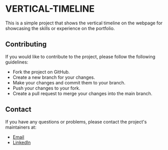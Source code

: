 # VERTICAL-TIMELINE

This is a simple project that shows the vertical timeline on the webpage for showcasing the skills or experience on the portfolio. 

## Contributing

If you would like to contribute to the project, please follow the following guidelines:

* Fork the project on GitHub.
* Create a new branch for your changes.
* Make your changes and commit them to your branch.
* Push your changes to your fork.
* Create a pull request to merge your changes into the main branch.

## Contact

If you have any questions or problems, please contact the project's maintainers at:

* [Email](mailto:ramteker284@gmail.com)
* [LinkedIn](https://www.linkedin.com/in/rohit-ramteke-6b68a5234/)
